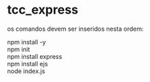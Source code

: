 # tcc_express
os comandos devem ser inseridos nesta ordem:

npm install -y <br>
npm init <br>
npm install express <br>
npm install ejs <br>
node index.js
